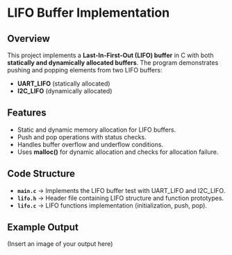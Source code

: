 # LIFO Buffer Implementation

## Overview
This project implements a **Last-In-First-Out (LIFO) buffer** in C with both **statically and dynamically allocated buffers**. The program demonstrates pushing and popping elements from two LIFO buffers:  
- **UART_LIFO** (statically allocated)  
- **I2C_LIFO** (dynamically allocated)

## Features
- Static and dynamic memory allocation for LIFO buffers.
- Push and pop operations with status checks.
- Handles buffer overflow and underflow conditions.
- Uses **malloc()** for dynamic allocation and checks for allocation failure.

## Code Structure
- **`main.c`** → Implements the LIFO buffer test with UART_LIFO and I2C_LIFO.
- **`lifo.h`** → Header file containing LIFO structure and function prototypes.
- **`lifo.c`** → LIFO functions implementation (initialization, push, pop).

## Example Output
(Insert an image of your output here)

  
